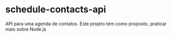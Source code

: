 # schedule-contacts-api

API para uma agenda de contatos. Este projeto tem como proposto, praticar mais sobre Node.js
